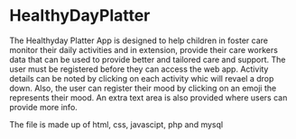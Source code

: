 # HealthyDayPlatter
The Healthyday Platter App is designed to help children in foster care monitor their daily activities and in extension, 
provide their care workers data that can be used to provide better and tailored care and support. The user must be registered 
before they can access the web app. Activity details can be noted by clicking on each activity whic will revael a drop down. 
Also, the user can register their mood by clicking on an emoji the represents their mood. An extra text area is also provided 
where users can provide more info. 

The file is made up of html, css, javascipt, php and mysql
